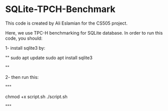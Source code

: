 # SQLite-TPCH-Benchmark

This code is created by Ali Eslamian for the CS505 project. 

Here, we use TPC-H benchmarking for SQLite database. In order to run this code, you should:

1- install sqlite3 by:

""
sudo apt update
sudo apt install sqlite3

""

2- then run this:

"""

chmod +x script.sh
./script.sh 


"""
